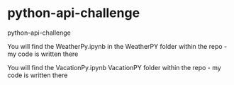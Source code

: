 # python-api-challenge
python-api-challenge


You will find the WeatherPy.ipynb in the WeatherPY folder within the repo - my code is written there

You will find the VacationPy.ipynb VacationPY folder within the repo - my code is written there 
